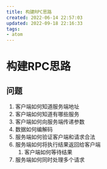 ```yaml
---
title: 构建RPC思路
created: 2022-06-14 22:57:03
updated: 2022-09-18 22:16:33
tags: 
- atom
---
```


# 构建RPC思路

## 问题

1. 客户端如何知道服务端地址
2. 客户端如何知道有哪些服务
3. 客户端如何向服务端传递参数
4. 数据如何编解码
5. 服务端如何验证客户端和请求合法
6. 服务端如何将执行结果返回给客户端
	1. 客户端如何等待结果
7. 服务端如何同时处理多个请求
